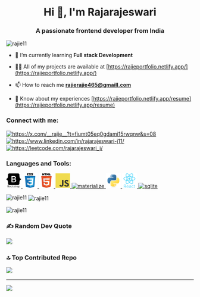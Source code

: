<h1 align="center">Hi 👋, I'm Rajarajeswari</h1>
<h3 align="center">A passionate frontend developer from India</h3>

<p align="left"> <img src="https://komarev.com/ghpvc/?username=rajie11&label=Profile%20views&color=0e75b6&style=flat" alt="rajie11" /> </p>

- 🌱 I’m currently learning **Full stack Development**

- 👨‍💻 All of my projects are available at [https://rajieportfolio.netlify.app/](https://rajieportfolio.netlify.app/)

- 📫 How to reach me **rajierajie465@gmaill.com**

- 📄 Know about my experiences [https://rajieportfolio.netlify.app/resume](https://rajieportfolio.netlify.app/resume)

<h3 align="left">Connect with me:</h3>
<p align="left">
<a href="https://twitter.com/https://x.com/__rajie__?t=fiumt05eq0gdami15rwqnw&s=08" target="blank"><img align="center" src="https://raw.githubusercontent.com/rahuldkjain/github-profile-readme-generator/master/src/images/icons/Social/twitter.svg" alt="https://x.com/__rajie__?t=fiumt05eq0gdami15rwqnw&s=08" height="30" width="40" /></a>
<a href="https://linkedin.com/in/https://www.linkedin.com/in/rajarajeswari-j11/" target="blank"><img align="center" src="https://raw.githubusercontent.com/rahuldkjain/github-profile-readme-generator/master/src/images/icons/Social/linked-in-alt.svg" alt="https://www.linkedin.com/in/rajarajeswari-j11/" height="30" width="40" /></a>
<a href="https://www.leetcode.com/https://leetcode.com/rajarajeswari_j/" target="blank"><img align="center" src="https://raw.githubusercontent.com/rahuldkjain/github-profile-readme-generator/master/src/images/icons/Social/leet-code.svg" alt="https://leetcode.com/rajarajeswari_j/" height="30" width="40" /></a>
</p>

<h3 align="left">Languages and Tools:</h3>
<p align="left"> <a href="https://getbootstrap.com" target="_blank" rel="noreferrer"> <img src="https://raw.githubusercontent.com/devicons/devicon/master/icons/bootstrap/bootstrap-plain-wordmark.svg" alt="bootstrap" width="40" height="40"/> </a> <a href="https://www.w3schools.com/css/" target="_blank" rel="noreferrer"> <img src="https://raw.githubusercontent.com/devicons/devicon/master/icons/css3/css3-original-wordmark.svg" alt="css3" width="40" height="40"/> </a> <a href="https://www.w3.org/html/" target="_blank" rel="noreferrer"> <img src="https://raw.githubusercontent.com/devicons/devicon/master/icons/html5/html5-original-wordmark.svg" alt="html5" width="40" height="40"/> </a> <a href="https://developer.mozilla.org/en-US/docs/Web/JavaScript" target="_blank" rel="noreferrer"> <img src="https://raw.githubusercontent.com/devicons/devicon/master/icons/javascript/javascript-original.svg" alt="javascript" width="40" height="40"/> </a> <a href="https://materializecss.com/" target="_blank" rel="noreferrer"> <img src="https://raw.githubusercontent.com/prplx/svg-logos/5585531d45d294869c4eaab4d7cf2e9c167710a9/svg/materialize.svg" alt="materialize" width="40" height="40"/> </a> <a href="https://www.python.org" target="_blank" rel="noreferrer"> <img src="https://raw.githubusercontent.com/devicons/devicon/master/icons/python/python-original.svg" alt="python" width="40" height="40"/> </a> <a href="https://reactjs.org/" target="_blank" rel="noreferrer"> <img src="https://raw.githubusercontent.com/devicons/devicon/master/icons/react/react-original-wordmark.svg" alt="react" width="40" height="40"/> </a> <a href="https://www.sqlite.org/" target="_blank" rel="noreferrer"> <img src="https://www.vectorlogo.zone/logos/sqlite/sqlite-icon.svg" alt="sqlite" width="40" height="40"/> </a> </p>

<p><img align="left" src="https://github-readme-stats.vercel.app/api/top-langs?username=rajie11&show_icons=true&locale=en&layout=compact" alt="rajie11" /></p>

<p>&nbsp;<img align="center" src="https://github-readme-stats.vercel.app/api?username=rajie11&show_icons=true&locale=en" alt="rajie11" /></p>

<p><img align="center" src="https://github-readme-streak-stats.herokuapp.com/?user=rajie11&" alt="rajie11" /></p>


### ✍️ Random Dev Quote
![](https://quotes-github-readme.vercel.app/api?type=horizontal&theme=tokyonight)

### 🔝 Top Contributed Repo
![](https://github-contributor-stats.vercel.app/api?username=RAJIE11&limit=5&theme=tokyonight&combine_all_yearly_contributions=true)

---
[![](https://visitcount.itsvg.in/api?id=RAJIE11&icon=0&color=0)](https://visitcount.itsvg.in)

<!-- Proudly created with GPRM ( https://gprm.itsvg.in ) -->





